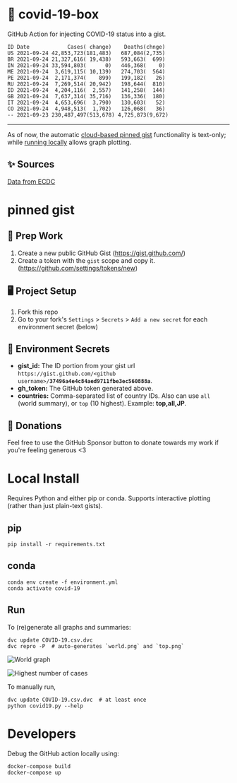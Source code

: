 # 🏥 covid-19-box

GitHub Action for injecting COVID-19 status into a gist.

```
ID Date            Cases( change)    Deaths(chnge)
US 2021-09-24 42,853,723(181,483)   687,084(2,735)
BR 2021-09-24 21,327,616( 19,438)   593,663(  699)
IN 2021-09-24 33,594,803(      0)   446,368(    0)
ME 2021-09-24  3,619,115( 10,139)   274,703(  564)
PE 2021-09-24  2,171,374(    899)   199,182(   26)
RU 2021-09-24  7,269,514( 20,942)   198,644(  810)
ID 2021-09-24  4,204,116(  2,557)   141,258(  144)
GB 2021-09-24  7,637,314( 35,716)   136,336(  180)
IT 2021-09-24  4,653,696(  3,790)   130,603(   52)
CO 2021-09-24  4,948,513(  1,702)   126,068(   36)
-- 2021-09-23 230,487,497(513,678) 4,725,873(9,672)
```

---

As of now, the automatic [cloud-based pinned gist](#pinned-gist) functionality is text-only;
while [running locally](#local-install) allows graph plotting.

## ✨ Sources

[Data from ECDC](https://www.ecdc.europa.eu/en/publications-data/download-todays-data-geographic-distribution-covid-19-cases-worldwide)

# pinned gist

## 🎒 Prep Work
1. Create a new public GitHub Gist (https://gist.github.com/)
1. Create a token with the `gist` scope and copy it. (https://github.com/settings/tokens/new)

## 🖥 Project Setup
1. Fork this repo
1. Go to your fork's `Settings` > `Secrets` > `Add a new secret` for each environment secret (below)

## 🤫 Environment Secrets
- **gist_id:** The ID portion from your gist url `https://gist.github.com/<github username>/`**`37496a4e4c84aed9711fbe3ec560888a`**.
- **gh_token:** The GitHub token generated above.
- **countries:** Comma-separated list of country IDs. Also can use `all` (world summary), or `top` (10 highest). Example: **top,all,JP**.

## 💸 Donations

Feel free to use the GitHub Sponsor button to donate towards my work if you're feeling generous <3

# Local Install

Requires Python and either pip or conda. Supports interactive plotting (rather than just plain-text gists).

## pip

```
pip install -r requirements.txt
```

## conda

```
conda env create -f environment.yml
conda activate covid-19
```

## Run

To (re)generate all graphs and summaries:

```
dvc update COVID-19.csv.dvc
dvc repro -P  # auto-generates `world.png` and `top.png`
```

![World graph](world.png)

![Highest number of cases](top.png)

To manually run,

```
dvc update COVID-19.csv.dvc  # at least once
python covid19.py --help
```

# Developers

Debug the GitHub action locally using:

```
docker-compose build
docker-compose up
```
